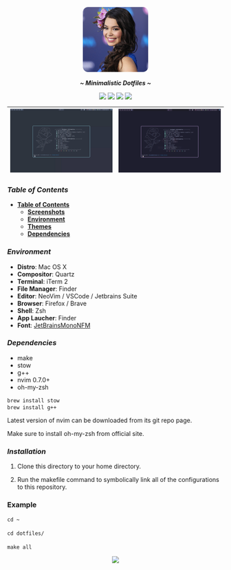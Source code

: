 
<div align="center">
<img width="30%" src="./assets/catgorl.png">
</div>

<div align="center">
  <p></p>
  <p><b><i> ~ Minimalistic Dotfiles ~ </i></b></p>
  <img src="https://img.shields.io/github/last-commit/dynalar/dotfiles/mac-os?color=%23c4a7e7&style=for-the-badge">
  <img src="https://img.shields.io/github/repo-size/dynalar/dotfiles?color=%23e0def4&style=for-the-badge">
  <img src="https://img.shields.io/github/stars/dynalar/dotfiles?color=%23ebbcba&style=for-the-badge">
  <img src="https://img.shields.io/github/license/dynalar/dotfiles?color=%239ccfd8&style=for-the-badge">
</div>


| ![1](./assets/fetch.png) | ![2](./assets/fetch_3.png) |
| --- | --- |


### ***Table of Contents***

- **[Table of Contents](#table-of-contents)**
    - **[Screenshots](#screenshots)**
    - **[Environment](#environment)**
    - **[Themes](#theme-change-script)**
    - **[Dependencies](#dependencies)**

<!-- ### ***Screenshots*** <details>
<summary><b>Nord</b></summary>

| ![ThemeSelector](./assets/nord/theme-selector.png) | ![Nvim](./assets/nord/nvim.png) |
| --- | --- |
| ![Zathura](./assets/nord/zathura.png) | ![FileManager](./assets/nord/explorer.png) |

</details>

<details>
<summary><b>Rose Pine</b></summary>

| ![ThemeSelector](./assets/rose-pine/theme-selector.png) | ![Nvim](./assets/rose-pine/nvim.png) |
| --- | --- |
| ![Zathura](./assets/rose-pine/zathura.png) | ![FileManager](./assets/rose-pine/explorer.png) |

</details> -->

### ***Environment***

- **Distro**: Mac OS X
- **Compositor**: Quartz
- **Terminal**: iTerm 2
- **File Manager**: Finder
- **Editor**: NeoVim / VSCode / Jetbrains Suite
- **Browser**: Firefox / Brave
- **Shell**: Zsh
- **App Laucher**: Finder
- **Font**: [JetBrainsMonoNFM](https://github.com/ryanoasis/nerd-fonts/releases/download/v3.0.1/JetBrainsMono.zip)

### ***Dependencies***

- make
- stow
- g++
- nvim 0.7.0+
- oh-my-zsh

```
brew install stow
brew install g++
```

Latest version of nvim can be downloaded from its git repo page.

Make sure to install oh-my-zsh from official site.


### ***Installation***
1. Clone this directory to your home directory.

2. Run the makefile command to symbolically link all of the configurations to this repository.

### Example

```
cd ~

cd dotfiles/

make all
```

<div align="center"><img src="https://raw.githubusercontent.com/catppuccin/catppuccin/main/assets/footers/gray0_ctp_on_line.png"></div>
